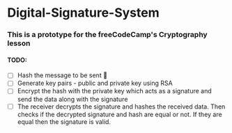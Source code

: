 # Digital-Signature-System

### This is a prototype for the freeCodeCamp's Cryptography lesson

#### TODO:

- [ ] Hash the message to be sent :running:
- [ ] Generate key pairs - public and private key using RSA
- [ ] Encrypt the hash with the private key which acts as a signature and send the data along with the signature
- [ ] The receiver decrypts the signature and hashes the received data. Then checks if the decrypted signature and hash are equal or not. If they are equal then the signature is valid.
